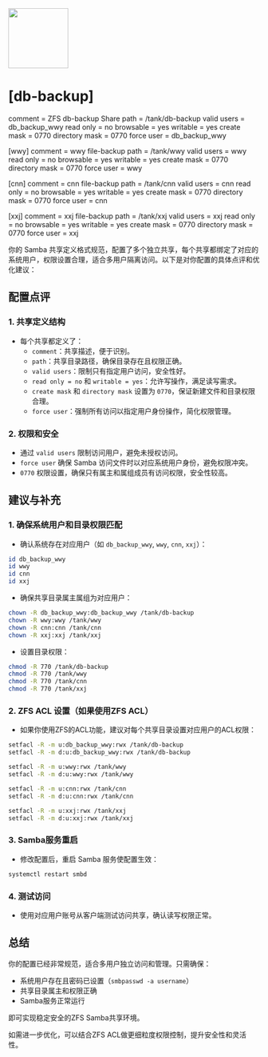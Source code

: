 <img src="https://r2cdn.perplexity.ai/pplx-full-logo-primary-dark%402x.png" class="logo" width="120"/>

# [db-backup]

comment = ZFS db-backup Share
path = /tank/db-backup
valid users = db_backup_wwy
read only = no
browsable = yes
writable = yes
create mask = 0770
directory mask = 0770
force user = db_backup_wwy

[wwy]
comment = wwy file-backup
path = /tank/wwy
valid users = wwy
read only = no
browsable = yes
writable = yes
create mask = 0770
directory mask = 0770
force user = wwy

[cnn]
comment = cnn file-backup
path = /tank/cnn
valid users = cnn
read only = no
browsable = yes
writable = yes
create mask = 0770
directory mask = 0770
force user = cnn

[xxj]
comment = xxj file-backup
path = /tank/xxj
valid users = xxj
read only = no
browsable = yes
writable = yes
create mask = 0770
directory mask = 0770
force user = xxj

你的 Samba 共享定义格式规范，配置了多个独立共享，每个共享都绑定了对应的系统用户，权限设置合理，适合多用户隔离访问。以下是对你配置的具体点评和优化建议：

## 配置点评

### 1. 共享定义结构

- 每个共享都定义了：
    - `comment`：共享描述，便于识别。
    - `path`：共享目录路径，确保目录存在且权限正确。
    - `valid users`：限制只有指定用户访问，安全性好。
    - `read only = no` 和 `writable = yes`：允许写操作，满足读写需求。
    - `create mask` 和 `directory mask` 设置为 `0770`，保证新建文件和目录权限合理。
    - `force user`：强制所有访问以指定用户身份操作，简化权限管理。


### 2. 权限和安全

- 通过 `valid users` 限制访问用户，避免未授权访问。
- `force user` 确保 Samba 访问文件时以对应系统用户身份，避免权限冲突。
- `0770` 权限设置，确保只有属主和属组成员有访问权限，安全性较高。


## 建议与补充

### 1. 确保系统用户和目录权限匹配

- 确认系统存在对应用户（如 `db_backup_wwy`, `wwy`, `cnn`, `xxj`）：

```bash
id db_backup_wwy
id wwy
id cnn
id xxj
```

- 确保共享目录属主属组为对应用户：

```bash
chown -R db_backup_wwy:db_backup_wwy /tank/db-backup
chown -R wwy:wwy /tank/wwy
chown -R cnn:cnn /tank/cnn
chown -R xxj:xxj /tank/xxj
```

- 设置目录权限：

```bash
chmod -R 770 /tank/db-backup
chmod -R 770 /tank/wwy
chmod -R 770 /tank/cnn
chmod -R 770 /tank/xxj
```


### 2. ZFS ACL 设置（如果使用ZFS ACL）

- 如果你使用ZFS的ACL功能，建议对每个共享目录设置对应用户的ACL权限：

```bash
setfacl -R -m u:db_backup_wwy:rwx /tank/db-backup
setfacl -R -m d:u:db_backup_wwy:rwx /tank/db-backup

setfacl -R -m u:wwy:rwx /tank/wwy
setfacl -R -m d:u:wwy:rwx /tank/wwy

setfacl -R -m u:cnn:rwx /tank/cnn
setfacl -R -m d:u:cnn:rwx /tank/cnn

setfacl -R -m u:xxj:rwx /tank/xxj
setfacl -R -m d:u:xxj:rwx /tank/xxj
```


### 3. Samba服务重启

- 修改配置后，重启 Samba 服务使配置生效：

```bash
systemctl restart smbd
```


### 4. 测试访问

- 使用对应用户账号从客户端测试访问共享，确认读写权限正常。


## 总结

你的配置已经非常规范，适合多用户独立访问和管理。只需确保：

- 系统用户存在且密码已设置（`smbpasswd -a username`）
- 共享目录属主和权限正确
- Samba服务正常运行

即可实现稳定安全的ZFS Samba共享环境。

如需进一步优化，可以结合ZFS ACL做更细粒度权限控制，提升安全性和灵活性。

